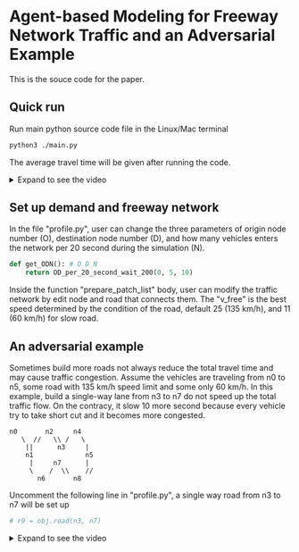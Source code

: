 # Agent-based Modeling for Freeway Network Traffic and an Adversarial Example 

This is the souce code for the paper.

## Quick run

Run main python source code file in the Linux/Mac terminal 
```bash
python3 ./main.py
```
The average travel time will be given after running the code.

<details>
<summary>Expand to see the video</summary>

https://user-images.githubusercontent.com/21988239/126753107-41cb6961-0dd8-460e-9dc2-670f76ba1fe8.mov
</details>

## Set up demand and freeway network

In the file "profile.py", user can change the three parameters of origin node number (O), destination node number (D), and how many vehicles enters the network per 20 second during the simulation (N).
```python
def get_ODN(): # O D N
    return OD_per_20_second_wait_200(0, 5, 10)
```

Inside the function "prepare_patch_list" body, user can modify the traffic network by edit node and road that connects them. 
The "v_free" is the best speed determined by the condition of the road, default 25 (135 km/h), and 11 (60 km/h) for slow road. 

## An adversarial example

Sometimes build more roads not always reduce the total travel time and may cause traffic congestion. 
Assume the vehicles are traveling from n0 to n5, some road with 135 km/h speed limit and some only 60 km/h.
In this example, build a single-way lane from n3 to n7 do not speed up the total traffic flow.
On the contracy, it slow 10 more second because every vehicle try to take short cut and it becomes more congested.
```
n0       n2     n4
   \  //   \\ /   \
    ||      n3     |
    n1             n5
     |     n7      |
     \    /  \\    //
       n6       n8
``` 

Uncomment the following line in "profile.py", a single way road from n3 to n7 will be set up
```python
# r9 = obj.road(n3, n7)
```

<details>
<summary>Expand to see the video</summary>

https://user-images.githubusercontent.com/21988239/126753147-6a199976-09da-48af-8c6e-e230fa2c2f2f.mov
</details>


